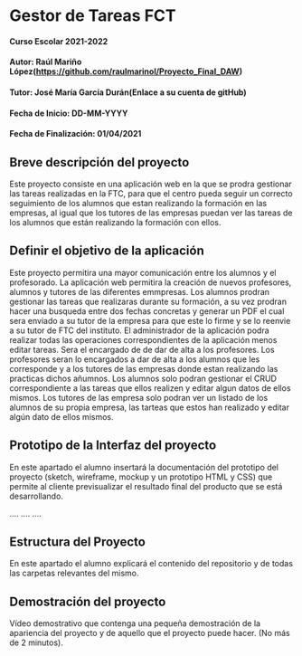 # Gestor de Tareas FCT

#### Curso Escolar 2021-2022
#### Autor: Raúl Mariño López(https://github.com/raulmarinol/Proyecto_Final_DAW)
#### Tutor: José María García Durán(Enlace a su cuenta de gitHub)
#### Fecha de Inicio: DD-MM-YYYY
#### Fecha de Finalización: 01/04/2021

## Breve descripción del proyecto

Este proyecto consiste en una aplicación web en la que se prodra gestionar las tareas realizadas en la FTC, para que el centro pueda seguir un correcto seguimiento de los alumnos que estan realizando la formación en las empresas, al igual que los tutores de las empresas puedan ver las tareas de los alumnos que están realizando la formación con ellos.


## Definir el objetivo de la aplicación

Este proyecto permitira una mayor comunicación entre los alumnos y el profesorado.
La aplicación web permitira la creación de nuevos profesores, alumnos y tutores de las diferentes emmpresas.
Los alumnos prodran gestionar las tareas que realizaras durante su formación, a su vez prodran hacer una busqueda entre dos fechas concretas y generar un PDF el cual sera enviado a su tutor de la empresa para que este lo firme y se lo reenvie a  su tutor de FTC del instituto.
El administrador de la aplicación podra realizar todas las operaciones correspondientes de la aplicación menos editar tareas. Sera el encargado de de dar de alta a los profesores.
Los profesores seran lo encargados a dar de alta a los alumnos que les corresponde y a los tutores de las empresas donde estan realizando las practicas dichos añumnos.
Los alumnos solo podran gestionar el CRUD correspondiente a las tareas que ellos realizen y editar algun datos de ellos mismos.
Los tutores de las empresa solo podran ver un listado de los alumnos de su propia empresa, las tarteas que estos han realizado y editar algún dato de ellos mismos. 

## Prototipo de la Interfaz del proyecto

En este apartado el alumno insertará la documentación del prototipo del proyecto (sketch, wireframe, mockup y un prototipo HTML y CSS)  que permite al cliente previsualizar el resultado final del producto que se está desarrollando.

....
....
....

## Estructura del Proyecto

En este apartado el alumno explicará el contenido del repositorio y de todas las carpetas relevantes del mismo.

## Demostración del proyecto

Vídeo demostrativo que contenga una pequeña demostración de la apariencia del proyecto y de aquello que el proyecto puede hacer. (No más de 2 minutos).
